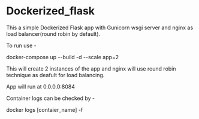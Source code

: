 # Dockerized_flask
This a simple Dockerized Flask app with Gunicorn wsgi server and nginx as load balancer(round robin by default).

To run use -

docker-compose up --build -d --scale app=2

This will create 2 instances of the app and nginx will use round robin technique as deafult for load balancing.

App will run at 0.0.0.0:8084 

Container logs can be checked by -

docker logs [contaier_name] -f
